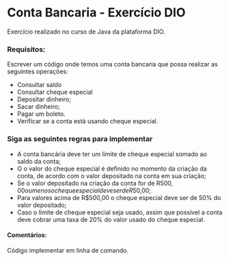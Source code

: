 # Conta Bancaria - Exercício DIO

Exercício realizado no curso de Java da plataforma DIO.

### Requisitos:
Escrever um código onde temos uma conta bancaria que possa realizar as seguintes operações:
- Consultar saldo
- Consultar cheque especial
- Depositar dinheiro;
- Sacar dinheiro;
- Pagar um boleto.
- Verificar se a conta está usando cheque especial.

### Siga as seguintes regras para implementar

- A conta bancária deve ter um limite de cheque especial somado ao saldo da conta;
- O o valor do cheque especial é definido no momento da criação da conta, de acordo com o valor depositado na conta em sua criação;
- Se o valor depositado na criação da conta for de R$500,00 ou menos o cheque especial deve ser de R$50,00;
- Para valores acima de R$500,00 o cheque especial deve ser de 50% do valor depositado;
- Caso o limite de cheque especial seja usado, assim que possível a conta deve cobrar uma taxa de 20% do valor usado do cheque especial.

#### Comentários:
Código implementar em linha de comando.